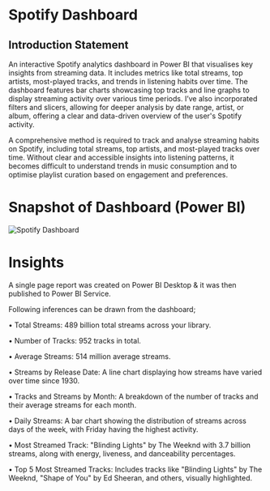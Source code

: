 # Spotify Dashboard


## Introduction Statement

An interactive Spotify analytics dashboard in Power BI that visualises key insights from streaming data. It includes metrics like total streams, top artists, most-played tracks, and trends in listening habits over time. The dashboard features bar charts showcasing top tracks and line graphs to display streaming activity over various time periods. I’ve also incorporated filters and slicers, allowing for deeper analysis by date range, artist, or album, offering a clear and data-driven overview of the user's Spotify activity.

A comprehensive method is required to track and analyse streaming habits on Spotify, including total streams, top artists, and most-played tracks over time. Without clear and accessible insights into listening patterns, it becomes difficult to understand trends in music consumption and to optimise playlist curation based on engagement and preferences.




# Snapshot of Dashboard (Power BI)

![Spotify Dashboard](https://github.com/user-attachments/assets/fcd706f0-e0cd-4688-b4dd-6b175d8e869f)

 
# Insights

A single page report was created on Power BI Desktop & it was then published to Power BI Service.

Following inferences can be drawn from the dashboard;

• Total Streams: 489 billion total streams across your library.

• Number of Tracks: 952 tracks in total.

• Average Streams: 514 million average streams.

• Streams by Release Date: A line chart displaying how streams have varied over time since 1930.

• Tracks and Streams by Month: A breakdown of the number of tracks and their average streams for each month.

• Daily Streams: A bar chart showing the distribution of streams across days of the week, with Friday having the highest activity.

• Most Streamed Track: "Blinding Lights" by The Weeknd with 3.7 billion streams, along with energy, liveness, and danceability percentages.

• Top 5 Most Streamed Tracks: Includes tracks like "Blinding Lights" by The Weeknd, "Shape of You" by Ed Sheeran, and others, visually highlighted.

